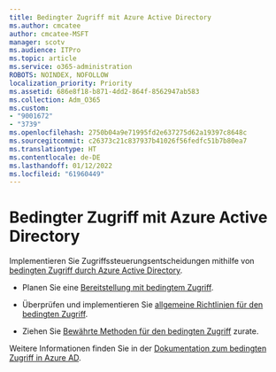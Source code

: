```yaml
---
title: Bedingter Zugriff mit Azure Active Directory
ms.author: cmcatee
author: cmcatee-MSFT
manager: scotv
ms.audience: ITPro
ms.topic: article
ms.service: o365-administration
ROBOTS: NOINDEX, NOFOLLOW
localization_priority: Priority
ms.assetid: 686e8f18-b871-4dd2-864f-8562947ab583
ms.collection: Adm_O365
ms.custom:
- "9001672"
- "3739"
ms.openlocfilehash: 2750b04a9e71995fd2e637275d62a19397c8648c
ms.sourcegitcommit: c26373c21c837937b41026f56fedfc51b7b80ea7
ms.translationtype: HT
ms.contentlocale: de-DE
ms.lasthandoff: 01/12/2022
ms.locfileid: "61960449"
---
```

# <a name="conditional-access-with-azure-active-directory"></a>Bedingter Zugriff mit Azure Active Directory

Implementieren Sie Zugriffssteuerungsentscheidungen mithilfe von [bedingten Zugriff durch Azure Active Directory](https://docs.microsoft.com/azure/active-directory/conditional-access/overview).

- Planen Sie eine [Bereitstellung mit bedingtem Zugriff](https://docs.microsoft.com/azure/active-directory/conditional-access/plan-conditional-access). 

- Überprüfen und implementieren Sie [allgemeine Richtlinien für den bedingten Zugriff](https://docs.microsoft.com/azure/active-directory/conditional-access/concept-conditional-access-policy-common).

- Ziehen Sie [Bewährte Methoden für den bedingten Zugriff](https://docs.microsoft.com/azure/active-directory/conditional-access/best-practices) zurate.

Weitere Informationen finden Sie in der [Dokumentation zum bedingten Zugriff in Azure AD](https://docs.microsoft.com/azure/active-directory/conditional-access/).
